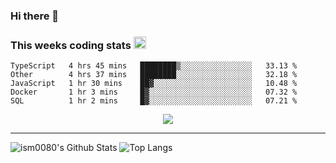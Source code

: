 ### Hi there 👋

<!--START_SECTION:giphy-->
<!--END_SECTION:giphy-->

### This weeks coding stats <img src="https://media1.giphy.com/media/LmNwrBhejkK9EFP504/giphy.gif?cid=ecf05e4723nsktnyyj53u162g7cy5rjqfg6gz06kxdg5y55g&rid=giphy.gif" width="20" height="20" />
<!--START_SECTION:waka-->
```text
TypeScript   4 hrs 45 mins   ████████▒░░░░░░░░░░░░░░░░   33.13 % 
Other        4 hrs 37 mins   ████████░░░░░░░░░░░░░░░░░   32.18 % 
JavaScript   1 hr 30 mins    ██▓░░░░░░░░░░░░░░░░░░░░░░   10.48 % 
Docker       1 hr 3 mins     █▓░░░░░░░░░░░░░░░░░░░░░░░   07.32 % 
SQL          1 hr 2 mins     █▓░░░░░░░░░░░░░░░░░░░░░░░   07.21 % 
```
<!--END_SECTION:waka-->

<!--START_SECTION:comicstrip-->
<p align="center">
 <a href="https://xkcd.com/">
 <img src="https://imgs.xkcd.com/comics/wikipedia_caltrops.png" />
</a>
</p>
<!--END_SECTION:comicstrip-->

---

![ism0080's Github Stats](https://github-readme-stats.vercel.app/api?username=ism0080&show_icons=true%hide_border=true&hide=issues)
![Top Langs](https://github-readme-stats.vercel.app/api/top-langs/?username=ism0080&layout=compact)

<!--
**ism0080/ism0080** is a ✨ _special_ ✨ repository because its `README.md` (this file) appears on your GitHub profile.

Here are some ideas to get you started:

- 🔭 I’m currently working on ...
- 🌱 I’m currently learning ...
- 👯 I’m looking to collaborate on ...
- 🤔 I’m looking for help with ...
- 💬 Ask me about ...
- 📫 How to reach me: ...
- 😄 Pronouns: ...
- ⚡ Fun fact: ...
-->
